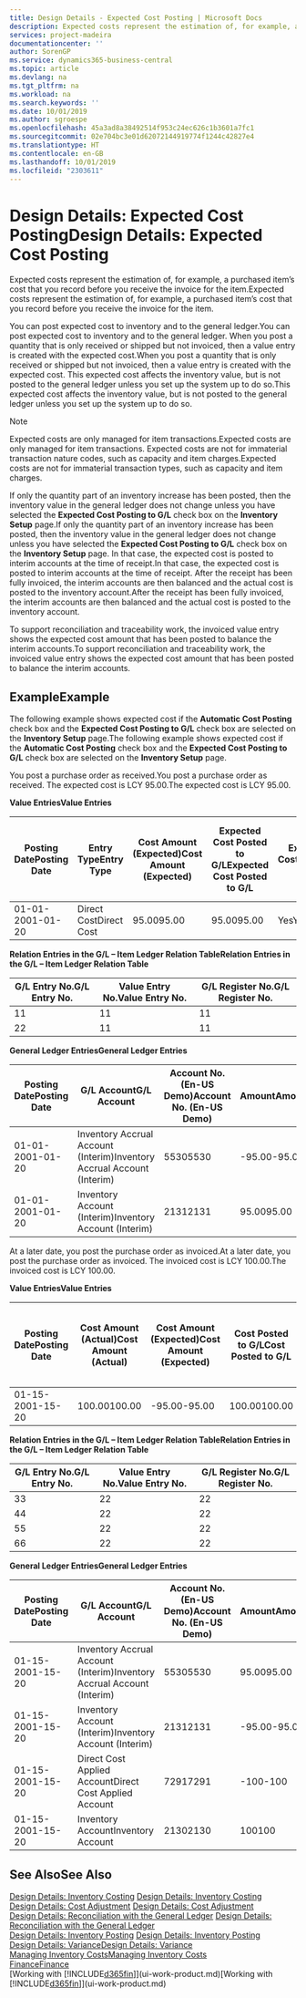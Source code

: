 ```yaml
---
title: Design Details - Expected Cost Posting | Microsoft Docs
description: Expected costs represent the estimation of, for example, a purchased item’s cost that you record before you receive the invoice for the item.
services: project-madeira
documentationcenter: ''
author: SorenGP
ms.service: dynamics365-business-central
ms.topic: article
ms.devlang: na
ms.tgt_pltfrm: na
ms.workload: na
ms.search.keywords: ''
ms.date: 10/01/2019
ms.author: sgroespe
ms.openlocfilehash: 45a3ad8a38492514f953c24ec626c1b3601a7fc1
ms.sourcegitcommit: 02e704bc3e01d62072144919774f1244c42827e4
ms.translationtype: HT
ms.contentlocale: en-GB
ms.lasthandoff: 10/01/2019
ms.locfileid: "2303611"
---
```

# <a name="design-details-expected-cost-posting"></a><span data-ttu-id="e7b87-103">Design Details: Expected Cost Posting</span><span class="sxs-lookup"><span data-stu-id="e7b87-103">Design Details: Expected Cost Posting</span></span>
<span data-ttu-id="e7b87-104">Expected costs represent the estimation of, for example, a purchased item’s cost that you record before you receive the invoice for the item.</span><span class="sxs-lookup"><span data-stu-id="e7b87-104">Expected costs represent the estimation of, for example, a purchased item’s cost that you record before you receive the invoice for the item.</span></span>  

 <span data-ttu-id="e7b87-105">You can post expected cost to inventory and to the general ledger.</span><span class="sxs-lookup"><span data-stu-id="e7b87-105">You can post expected cost to inventory and to the general ledger.</span></span> <span data-ttu-id="e7b87-106">When you post a quantity that is only received or shipped but not invoiced, then a value entry is created with the expected cost.</span><span class="sxs-lookup"><span data-stu-id="e7b87-106">When you post a quantity that is only received or shipped but not invoiced, then a value entry is created with the expected cost.</span></span> <span data-ttu-id="e7b87-107">This expected cost affects the inventory value, but is not posted to the general ledger unless you set up the system up to do so.</span><span class="sxs-lookup"><span data-stu-id="e7b87-107">This expected cost affects the inventory value, but is not posted to the general ledger unless you set up the system up to do so.</span></span>  

> [!NOTE]  
>  <span data-ttu-id="e7b87-108">Expected costs are only managed for item transactions.</span><span class="sxs-lookup"><span data-stu-id="e7b87-108">Expected costs are only managed for item transactions.</span></span> <span data-ttu-id="e7b87-109">Expected costs are not for immaterial transaction nature codes, such as capacity and item charges.</span><span class="sxs-lookup"><span data-stu-id="e7b87-109">Expected costs are not for immaterial transaction types, such as capacity and item charges.</span></span>  

 <span data-ttu-id="e7b87-110">If only the quantity part of an inventory increase has been posted, then the inventory value in the general ledger does not change unless you have selected the **Expected Cost Posting to G/L** check box on the **Inventory Setup** page.</span><span class="sxs-lookup"><span data-stu-id="e7b87-110">If only the quantity part of an inventory increase has been posted, then the inventory value in the general ledger does not change unless you have selected the **Expected Cost Posting to G/L** check box on the **Inventory Setup** page.</span></span> <span data-ttu-id="e7b87-111">In that case, the expected cost is posted to interim accounts at the time of receipt.</span><span class="sxs-lookup"><span data-stu-id="e7b87-111">In that case, the expected cost is posted to interim accounts at the time of receipt.</span></span> <span data-ttu-id="e7b87-112">After the receipt has been fully invoiced, the interim accounts are then balanced and the actual cost is posted to the inventory account.</span><span class="sxs-lookup"><span data-stu-id="e7b87-112">After the receipt has been fully invoiced, the interim accounts are then balanced and the actual cost is posted to the inventory account.</span></span>  

 <span data-ttu-id="e7b87-113">To support reconciliation and traceability work, the invoiced value entry shows the expected cost amount that has been posted to balance the interim accounts.</span><span class="sxs-lookup"><span data-stu-id="e7b87-113">To support reconciliation and traceability work, the invoiced value entry shows the expected cost amount that has been posted to balance the interim accounts.</span></span>  

## <a name="example"></a><span data-ttu-id="e7b87-114">Example</span><span class="sxs-lookup"><span data-stu-id="e7b87-114">Example</span></span>  
 <span data-ttu-id="e7b87-115">The following example shows expected cost if the **Automatic Cost Posting** check box and the **Expected Cost Posting to G/L** check box are selected on the **Inventory Setup** page.</span><span class="sxs-lookup"><span data-stu-id="e7b87-115">The following example shows expected cost if the **Automatic Cost Posting** check box and the **Expected Cost Posting to G/L** check box are selected on the **Inventory Setup** page.</span></span>  

 <span data-ttu-id="e7b87-116">You post a purchase order as received.</span><span class="sxs-lookup"><span data-stu-id="e7b87-116">You post a purchase order as received.</span></span> <span data-ttu-id="e7b87-117">The expected cost is LCY 95.00.</span><span class="sxs-lookup"><span data-stu-id="e7b87-117">The expected cost is LCY 95.00.</span></span>  

 <span data-ttu-id="e7b87-118">**Value Entries**</span><span class="sxs-lookup"><span data-stu-id="e7b87-118">**Value Entries**</span></span>  

|<span data-ttu-id="e7b87-119">Posting Date</span><span class="sxs-lookup"><span data-stu-id="e7b87-119">Posting Date</span></span>|<span data-ttu-id="e7b87-120">Entry Type</span><span class="sxs-lookup"><span data-stu-id="e7b87-120">Entry Type</span></span>|<span data-ttu-id="e7b87-121">Cost Amount (Expected)</span><span class="sxs-lookup"><span data-stu-id="e7b87-121">Cost Amount (Expected)</span></span>|<span data-ttu-id="e7b87-122">Expected Cost Posted to G/L</span><span class="sxs-lookup"><span data-stu-id="e7b87-122">Expected Cost Posted to G/L</span></span>|<span data-ttu-id="e7b87-123">Expected Cost</span><span class="sxs-lookup"><span data-stu-id="e7b87-123">Expected Cost</span></span>|<span data-ttu-id="e7b87-124">Item Ledger Entry No.</span><span class="sxs-lookup"><span data-stu-id="e7b87-124">Item Ledger Entry No.</span></span>|<span data-ttu-id="e7b87-125">Entry No.</span><span class="sxs-lookup"><span data-stu-id="e7b87-125">Entry No.</span></span>|  
|------------------|----------------|------------------------------|----------------------------------|-------------------|---------------------------|---------------|  
|<span data-ttu-id="e7b87-126">01-01-20</span><span class="sxs-lookup"><span data-stu-id="e7b87-126">01-01-20</span></span>|<span data-ttu-id="e7b87-127">Direct Cost</span><span class="sxs-lookup"><span data-stu-id="e7b87-127">Direct Cost</span></span>|<span data-ttu-id="e7b87-128">95.00</span><span class="sxs-lookup"><span data-stu-id="e7b87-128">95.00</span></span>|<span data-ttu-id="e7b87-129">95.00</span><span class="sxs-lookup"><span data-stu-id="e7b87-129">95.00</span></span>|<span data-ttu-id="e7b87-130">Yes</span><span class="sxs-lookup"><span data-stu-id="e7b87-130">Yes</span></span>|<span data-ttu-id="e7b87-131">1</span><span class="sxs-lookup"><span data-stu-id="e7b87-131">1</span></span>|<span data-ttu-id="e7b87-132">1</span><span class="sxs-lookup"><span data-stu-id="e7b87-132">1</span></span>|  

 <span data-ttu-id="e7b87-133">**Relation Entries in the G/L – Item Ledger Relation Table**</span><span class="sxs-lookup"><span data-stu-id="e7b87-133">**Relation Entries in the G/L – Item Ledger Relation Table**</span></span>  

|<span data-ttu-id="e7b87-134">G/L Entry No.</span><span class="sxs-lookup"><span data-stu-id="e7b87-134">G/L Entry No.</span></span>|<span data-ttu-id="e7b87-135">Value Entry No.</span><span class="sxs-lookup"><span data-stu-id="e7b87-135">Value Entry No.</span></span>|<span data-ttu-id="e7b87-136">G/L Register No.</span><span class="sxs-lookup"><span data-stu-id="e7b87-136">G/L Register No.</span></span>|  
|--------------------|---------------------|-----------------------|  
|<span data-ttu-id="e7b87-137">1</span><span class="sxs-lookup"><span data-stu-id="e7b87-137">1</span></span>|<span data-ttu-id="e7b87-138">1</span><span class="sxs-lookup"><span data-stu-id="e7b87-138">1</span></span>|<span data-ttu-id="e7b87-139">1</span><span class="sxs-lookup"><span data-stu-id="e7b87-139">1</span></span>|  
|<span data-ttu-id="e7b87-140">2</span><span class="sxs-lookup"><span data-stu-id="e7b87-140">2</span></span>|<span data-ttu-id="e7b87-141">1</span><span class="sxs-lookup"><span data-stu-id="e7b87-141">1</span></span>|<span data-ttu-id="e7b87-142">1</span><span class="sxs-lookup"><span data-stu-id="e7b87-142">1</span></span>|  

 <span data-ttu-id="e7b87-143">**General Ledger Entries**</span><span class="sxs-lookup"><span data-stu-id="e7b87-143">**General Ledger Entries**</span></span>  

|<span data-ttu-id="e7b87-144">Posting Date</span><span class="sxs-lookup"><span data-stu-id="e7b87-144">Posting Date</span></span>|<span data-ttu-id="e7b87-145">G/L Account</span><span class="sxs-lookup"><span data-stu-id="e7b87-145">G/L Account</span></span>|<span data-ttu-id="e7b87-146">Account No. (En-US Demo)</span><span class="sxs-lookup"><span data-stu-id="e7b87-146">Account No. (En-US Demo)</span></span>|<span data-ttu-id="e7b87-147">Amount</span><span class="sxs-lookup"><span data-stu-id="e7b87-147">Amount</span></span>|<span data-ttu-id="e7b87-148">Entry No.</span><span class="sxs-lookup"><span data-stu-id="e7b87-148">Entry No.</span></span>|  
|------------------|------------------|---------------------------------|------------|---------------|  
|<span data-ttu-id="e7b87-149">01-01-20</span><span class="sxs-lookup"><span data-stu-id="e7b87-149">01-01-20</span></span>|<span data-ttu-id="e7b87-150">Inventory Accrual Account (Interim)</span><span class="sxs-lookup"><span data-stu-id="e7b87-150">Inventory Accrual Account (Interim)</span></span>|<span data-ttu-id="e7b87-151">5530</span><span class="sxs-lookup"><span data-stu-id="e7b87-151">5530</span></span>|<span data-ttu-id="e7b87-152">-95.00</span><span class="sxs-lookup"><span data-stu-id="e7b87-152">-95.00</span></span>|<span data-ttu-id="e7b87-153">2</span><span class="sxs-lookup"><span data-stu-id="e7b87-153">2</span></span>|  
|<span data-ttu-id="e7b87-154">01-01-20</span><span class="sxs-lookup"><span data-stu-id="e7b87-154">01-01-20</span></span>|<span data-ttu-id="e7b87-155">Inventory Account (Interim)</span><span class="sxs-lookup"><span data-stu-id="e7b87-155">Inventory Account (Interim)</span></span>|<span data-ttu-id="e7b87-156">2131</span><span class="sxs-lookup"><span data-stu-id="e7b87-156">2131</span></span>|<span data-ttu-id="e7b87-157">95.00</span><span class="sxs-lookup"><span data-stu-id="e7b87-157">95.00</span></span>|<span data-ttu-id="e7b87-158">1</span><span class="sxs-lookup"><span data-stu-id="e7b87-158">1</span></span>|  

 <span data-ttu-id="e7b87-159">At a later date, you post the purchase order as invoiced.</span><span class="sxs-lookup"><span data-stu-id="e7b87-159">At a later date, you post the purchase order as invoiced.</span></span> <span data-ttu-id="e7b87-160">The invoiced cost is LCY 100.00.</span><span class="sxs-lookup"><span data-stu-id="e7b87-160">The invoiced cost is LCY 100.00.</span></span>  

 <span data-ttu-id="e7b87-161">**Value Entries**</span><span class="sxs-lookup"><span data-stu-id="e7b87-161">**Value Entries**</span></span>  

|<span data-ttu-id="e7b87-162">Posting Date</span><span class="sxs-lookup"><span data-stu-id="e7b87-162">Posting Date</span></span>|<span data-ttu-id="e7b87-163">Cost Amount (Actual)</span><span class="sxs-lookup"><span data-stu-id="e7b87-163">Cost Amount (Actual)</span></span>|<span data-ttu-id="e7b87-164">Cost Amount (Expected)</span><span class="sxs-lookup"><span data-stu-id="e7b87-164">Cost Amount (Expected)</span></span>|<span data-ttu-id="e7b87-165">Cost Posted to G/L</span><span class="sxs-lookup"><span data-stu-id="e7b87-165">Cost Posted to G/L</span></span>|<span data-ttu-id="e7b87-166">Expected Cost</span><span class="sxs-lookup"><span data-stu-id="e7b87-166">Expected Cost</span></span>|<span data-ttu-id="e7b87-167">Item Ledger Entry No.</span><span class="sxs-lookup"><span data-stu-id="e7b87-167">Item Ledger Entry No.</span></span>|<span data-ttu-id="e7b87-168">Entry No.</span><span class="sxs-lookup"><span data-stu-id="e7b87-168">Entry No.</span></span>|  
|------------------|----------------------------|------------------------------|-------------------------|-------------------|---------------------------|---------------|  
|<span data-ttu-id="e7b87-169">01-15-20</span><span class="sxs-lookup"><span data-stu-id="e7b87-169">01-15-20</span></span>|<span data-ttu-id="e7b87-170">100.00</span><span class="sxs-lookup"><span data-stu-id="e7b87-170">100.00</span></span>|<span data-ttu-id="e7b87-171">-95.00</span><span class="sxs-lookup"><span data-stu-id="e7b87-171">-95.00</span></span>|<span data-ttu-id="e7b87-172">100.00</span><span class="sxs-lookup"><span data-stu-id="e7b87-172">100.00</span></span>|<span data-ttu-id="e7b87-173">No</span><span class="sxs-lookup"><span data-stu-id="e7b87-173">No</span></span>|<span data-ttu-id="e7b87-174">1</span><span class="sxs-lookup"><span data-stu-id="e7b87-174">1</span></span>|<span data-ttu-id="e7b87-175">2</span><span class="sxs-lookup"><span data-stu-id="e7b87-175">2</span></span>|  

 <span data-ttu-id="e7b87-176">**Relation Entries in the G/L – Item Ledger Relation Table**</span><span class="sxs-lookup"><span data-stu-id="e7b87-176">**Relation Entries in the G/L – Item Ledger Relation Table**</span></span>  

|<span data-ttu-id="e7b87-177">G/L Entry No.</span><span class="sxs-lookup"><span data-stu-id="e7b87-177">G/L Entry No.</span></span>|<span data-ttu-id="e7b87-178">Value Entry No.</span><span class="sxs-lookup"><span data-stu-id="e7b87-178">Value Entry No.</span></span>|<span data-ttu-id="e7b87-179">G/L Register No.</span><span class="sxs-lookup"><span data-stu-id="e7b87-179">G/L Register No.</span></span>|  
|--------------------|---------------------|-----------------------|  
|<span data-ttu-id="e7b87-180">3</span><span class="sxs-lookup"><span data-stu-id="e7b87-180">3</span></span>|<span data-ttu-id="e7b87-181">2</span><span class="sxs-lookup"><span data-stu-id="e7b87-181">2</span></span>|<span data-ttu-id="e7b87-182">2</span><span class="sxs-lookup"><span data-stu-id="e7b87-182">2</span></span>|  
|<span data-ttu-id="e7b87-183">4</span><span class="sxs-lookup"><span data-stu-id="e7b87-183">4</span></span>|<span data-ttu-id="e7b87-184">2</span><span class="sxs-lookup"><span data-stu-id="e7b87-184">2</span></span>|<span data-ttu-id="e7b87-185">2</span><span class="sxs-lookup"><span data-stu-id="e7b87-185">2</span></span>|  
|<span data-ttu-id="e7b87-186">5</span><span class="sxs-lookup"><span data-stu-id="e7b87-186">5</span></span>|<span data-ttu-id="e7b87-187">2</span><span class="sxs-lookup"><span data-stu-id="e7b87-187">2</span></span>|<span data-ttu-id="e7b87-188">2</span><span class="sxs-lookup"><span data-stu-id="e7b87-188">2</span></span>|  
|<span data-ttu-id="e7b87-189">6</span><span class="sxs-lookup"><span data-stu-id="e7b87-189">6</span></span>|<span data-ttu-id="e7b87-190">2</span><span class="sxs-lookup"><span data-stu-id="e7b87-190">2</span></span>|<span data-ttu-id="e7b87-191">2</span><span class="sxs-lookup"><span data-stu-id="e7b87-191">2</span></span>|  

 <span data-ttu-id="e7b87-192">**General Ledger Entries**</span><span class="sxs-lookup"><span data-stu-id="e7b87-192">**General Ledger Entries**</span></span>  

|<span data-ttu-id="e7b87-193">Posting Date</span><span class="sxs-lookup"><span data-stu-id="e7b87-193">Posting Date</span></span>|<span data-ttu-id="e7b87-194">G/L Account</span><span class="sxs-lookup"><span data-stu-id="e7b87-194">G/L Account</span></span>|<span data-ttu-id="e7b87-195">Account No. (En-US Demo)</span><span class="sxs-lookup"><span data-stu-id="e7b87-195">Account No. (En-US Demo)</span></span>|<span data-ttu-id="e7b87-196">Amount</span><span class="sxs-lookup"><span data-stu-id="e7b87-196">Amount</span></span>|<span data-ttu-id="e7b87-197">Entry No.</span><span class="sxs-lookup"><span data-stu-id="e7b87-197">Entry No.</span></span>|  
|------------------|------------------|---------------------------------|------------|---------------|  
|<span data-ttu-id="e7b87-198">01-15-20</span><span class="sxs-lookup"><span data-stu-id="e7b87-198">01-15-20</span></span>|<span data-ttu-id="e7b87-199">Inventory Accrual Account (Interim)</span><span class="sxs-lookup"><span data-stu-id="e7b87-199">Inventory Accrual Account (Interim)</span></span>|<span data-ttu-id="e7b87-200">5530</span><span class="sxs-lookup"><span data-stu-id="e7b87-200">5530</span></span>|<span data-ttu-id="e7b87-201">95.00</span><span class="sxs-lookup"><span data-stu-id="e7b87-201">95.00</span></span>|<span data-ttu-id="e7b87-202">4</span><span class="sxs-lookup"><span data-stu-id="e7b87-202">4</span></span>|  
|<span data-ttu-id="e7b87-203">01-15-20</span><span class="sxs-lookup"><span data-stu-id="e7b87-203">01-15-20</span></span>|<span data-ttu-id="e7b87-204">Inventory Account (Interim)</span><span class="sxs-lookup"><span data-stu-id="e7b87-204">Inventory Account (Interim)</span></span>|<span data-ttu-id="e7b87-205">2131</span><span class="sxs-lookup"><span data-stu-id="e7b87-205">2131</span></span>|<span data-ttu-id="e7b87-206">-95.00</span><span class="sxs-lookup"><span data-stu-id="e7b87-206">-95.00</span></span>|<span data-ttu-id="e7b87-207">3</span><span class="sxs-lookup"><span data-stu-id="e7b87-207">3</span></span>|  
|<span data-ttu-id="e7b87-208">01-15-20</span><span class="sxs-lookup"><span data-stu-id="e7b87-208">01-15-20</span></span>|<span data-ttu-id="e7b87-209">Direct Cost Applied Account</span><span class="sxs-lookup"><span data-stu-id="e7b87-209">Direct Cost Applied Account</span></span>|<span data-ttu-id="e7b87-210">7291</span><span class="sxs-lookup"><span data-stu-id="e7b87-210">7291</span></span>|<span data-ttu-id="e7b87-211">-100</span><span class="sxs-lookup"><span data-stu-id="e7b87-211">-100</span></span>|<span data-ttu-id="e7b87-212">6</span><span class="sxs-lookup"><span data-stu-id="e7b87-212">6</span></span>|  
|<span data-ttu-id="e7b87-213">01-15-20</span><span class="sxs-lookup"><span data-stu-id="e7b87-213">01-15-20</span></span>|<span data-ttu-id="e7b87-214">Inventory Account</span><span class="sxs-lookup"><span data-stu-id="e7b87-214">Inventory Account</span></span>|<span data-ttu-id="e7b87-215">2130</span><span class="sxs-lookup"><span data-stu-id="e7b87-215">2130</span></span>|<span data-ttu-id="e7b87-216">100</span><span class="sxs-lookup"><span data-stu-id="e7b87-216">100</span></span>|<span data-ttu-id="e7b87-217">5</span><span class="sxs-lookup"><span data-stu-id="e7b87-217">5</span></span>|  

## <a name="see-also"></a><span data-ttu-id="e7b87-218">See Also</span><span class="sxs-lookup"><span data-stu-id="e7b87-218">See Also</span></span>
 <span data-ttu-id="e7b87-219">[Design Details: Inventory Costing](design-details-inventory-costing.md) </span><span class="sxs-lookup"><span data-stu-id="e7b87-219">[Design Details: Inventory Costing](design-details-inventory-costing.md) </span></span>  
 <span data-ttu-id="e7b87-220">[Design Details: Cost Adjustment](design-details-cost-adjustment.md) </span><span class="sxs-lookup"><span data-stu-id="e7b87-220">[Design Details: Cost Adjustment](design-details-cost-adjustment.md) </span></span>  
 <span data-ttu-id="e7b87-221">[Design Details: Reconciliation with the General Ledger](design-details-reconciliation-with-the-general-ledger.md) </span><span class="sxs-lookup"><span data-stu-id="e7b87-221">[Design Details: Reconciliation with the General Ledger](design-details-reconciliation-with-the-general-ledger.md) </span></span>  
 <span data-ttu-id="e7b87-222">[Design Details: Inventory Posting](design-details-inventory-posting.md) </span><span class="sxs-lookup"><span data-stu-id="e7b87-222">[Design Details: Inventory Posting](design-details-inventory-posting.md) </span></span>  
 [<span data-ttu-id="e7b87-223">Design Details: Variance</span><span class="sxs-lookup"><span data-stu-id="e7b87-223">Design Details: Variance</span></span>](design-details-variance.md)  
 [<span data-ttu-id="e7b87-224">Managing Inventory Costs</span><span class="sxs-lookup"><span data-stu-id="e7b87-224">Managing Inventory Costs</span></span>](finance-manage-inventory-costs.md)  
 [<span data-ttu-id="e7b87-225">Finance</span><span class="sxs-lookup"><span data-stu-id="e7b87-225">Finance</span></span>](finance.md)  
 <span data-ttu-id="e7b87-226">[Working with [!INCLUDE[d365fin](includes/d365fin_md.md)]](ui-work-product.md)</span><span class="sxs-lookup"><span data-stu-id="e7b87-226">[Working with [!INCLUDE[d365fin](includes/d365fin_md.md)]](ui-work-product.md)</span></span>
